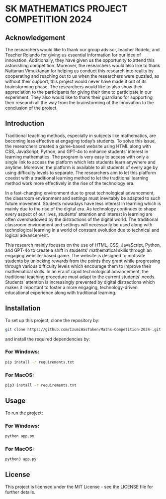 # SK MATHEMATICS PROJECT COMPETITION 2024

## Acknowledgement
  The researchers would like to thank our group advisor, teacher Rodelo, and Teacher Rolando 
for giving us essential information for our idea of innovation. Additionally, they have given us the 
opportunity to attend this astonishing competition. Moreover, the researchers would also like to 
thank Nattanan Vimuktanan for helping us conduct this research into reality by cooperating and 
reaching out to us when the researchers were puzzled, as without their support, this project would 
never have made it out of its brainstorming phase. The researchers would like to also show their 
appreciation to the participants for giving their time to participate in our experiment. They also would 
like to thank their guardians for supporting their research all the way from the brainstorming of the 
innovation to the conclusion of the project.

## Introduction
  Traditional teaching methods, especially in subjects like mathematics, are becoming less 
effective at engaging today’s students. To solve this issue, the researchers created a game-based 
website using HTML along with CSS, JavaScript, Python, and GPT-4o to enhance students’ interest in 
learning mathematics. The program is very easy to access with only a single link to access the 
platform which lets students learn anywhere and anytime. Moreover, the platform is available to all 
students of every age by using difficulty levels to separate. The researchers aim to let this platform 
coexist with a traditional learning method to let the traditional learning method work more 
effectively in the rise of the technology era. 

  In a fast-changing environment due to great technological advancement, the classroom 
environment and settings must inevitably be adapted to such future movement. Students nowadays 
have less interest in learning which is mainly due to the rise of the digital era. As technology 
continues to shape every aspect of our lives, students' attention and interest in learning are often 
overshadowed by the distractions of the digital world. The traditional classroom environment and 
settings will necessarily be used along with technological learning in a world of constant evolution 
due to technical and logical advancement.  

  This research mainly focuses on the use of HTML, CSS, JavaScript, Python, and GPT-4o to 
create a shift in students’ mathematical skills through an engaging website-based game. The website 
is designed to motivate students by unlocking rewards from the points they grant while progressing 
through various difficulty levels which encourage them to improve their mathematical skills. In an 
era of rapid technological advancement, the traditional teaching procedure must adapt to the 
current students' needs. Students’ attention is increasingly prevented by digital distractions which 
makes it important to foster a more engaging, technology-driven educational experience along with 
traditional learning.

## Installation
To set up this project, clone the repository by:

```bash
git clone https://github.com/IzumiWasTaken/Maths-Competition-2024-.git
```

and install the required dependencies by:

### For **Windows**:
```bash
pip install -r requirements.txt
```
### For **MacOS**:
```bash
pip3 install -r requirements.txt
```
## Usage
To run the project:
### For **Windows**:
``` bash
python app.py
```
### For **MacOS**:
``` bash
python3 app.py
```
## License

This project is licensed under the MIT License - see the LICENSE file for further details.
